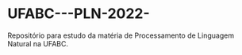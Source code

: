 # UFABC---PLN-2022-
Repositório para estudo da matéria de Processamento de Linguagem Natural na UFABC.
